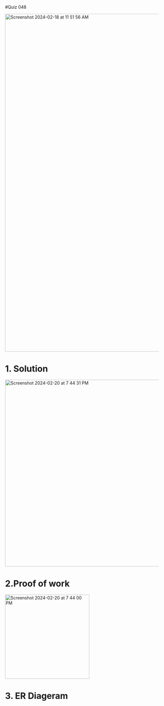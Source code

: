 #Quiz 048

<img width="1107" alt="Screenshot 2024-02-18 at 11 51 56 AM" src="https://github.com/K-Schriber/Unit-3-Comp-Sci/assets/142757998/9c75c664-7188-4020-af5d-95d6d605183d">

# 1. Solution

<img width="612" alt="Screenshot 2024-02-20 at 7 44 31 PM" src="https://github.com/K-Schriber/Unit-3-Comp-Sci/assets/142757998/5f49b6f1-f316-4f27-9ee9-250c672bd9b7">


# 2.Proof of work



<img width="276" alt="Screenshot 2024-02-20 at 7 44 00 PM" src="https://github.com/K-Schriber/Unit-3-Comp-Sci/assets/142757998/dcf2e0f1-7435-4576-acc1-bde60a0d741c">


# 3.  ER Diageram
